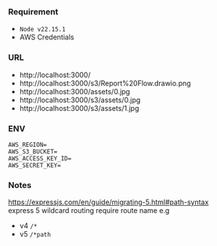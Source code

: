 ### Requirement

- `Node v22.15.1`
- AWS Credentials

### URL

- http://localhost:3000/
- http://localhost:3000/s3/Report%20Flow.drawio.png
- http://localhost:3000/assets/0.jpg
- http://localhost:3000/s3/assets/0.jpg
- http://localhost:3000/s3/assets/1.jpg

### ENV

```env
AWS_REGION=
AWS_S3_BUCKET=
AWS_ACCESS_KEY_ID=
AWS_SECRET_KEY=
```


### Notes

https://expressjs.com/en/guide/migrating-5.html#path-syntax  
express 5 wildcard routing require route name
e.g 
- v4 `/*`
- v5 `/*path`